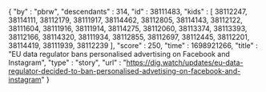 {
  "by" : "pbrw",
  "descendants" : 314,
  "id" : 38111483,
  "kids" : [ 38112247, 38114111, 38112179, 38111917, 38114462, 38112805, 38114143, 38112122, 38111604, 38111916, 38111914, 38114275, 38112060, 38113374, 38113393, 38112166, 38114320, 38111934, 38112855, 38112697, 38112445, 38112201, 38114419, 38111939, 38112239 ],
  "score" : 250,
  "time" : 1698921266,
  "title" : "EU data regulator bans personalised advertising on Facebook and Instagram",
  "type" : "story",
  "url" : "https://dig.watch/updates/eu-data-regulator-decided-to-ban-personalised-advetising-on-facebook-and-instagram"
}
